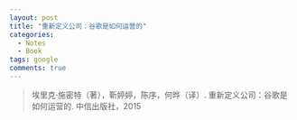 ```yaml
---
layout: post
title: "重新定义公司：谷歌是如何运营的"
categories:
  - Notes
  - Book
tags: google
comments: true
---
```


> 埃里克·施密特（著），靳婷婷，陈序，何晔（译）. 重新定义公司：谷歌是如何运营的. 中信出版社，2015